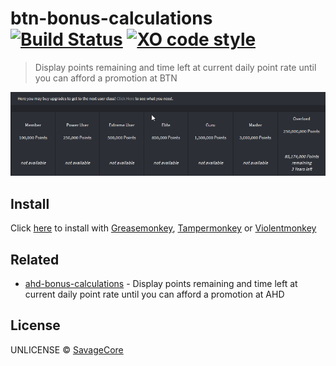 # btn-bonus-calculations [![Build Status](https://travis-ci.org/SavageCore/btn-bonus-calculations.svg?branch=master)](https://travis-ci.org/SavageCore/btn-bonus-calculations) [![XO code style](https://img.shields.io/badge/code_style-XO-5ed9c7.svg)](https://github.com/sindresorhus/xo)

> Display points remaining and time left at current daily point rate until you can afford a promotion at BTN

![Preview](https://github.com/SavageCore/btn-bonus-calculations/blob/master/assets/preview.png)

## Install

Click [here](https://github.com/SavageCore/btn-bonus-calculations/raw/master/src/btn-bonus-calculations.user.js) to install with [Greasemonkey](https://www.greasespot.net/), [Tampermonkey](https://tampermonkey.net/) or [Violentmonkey](https://violentmonkey.github.io/)

## Related

- [ahd-bonus-calculations](https://github.com/SavageCore/ahd-bonus-calculations) - Display points remaining and time left at current daily point rate until you can afford a promotion at AHD


## License

UNLICENSE © [SavageCore](https://savagecore.eu)
